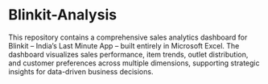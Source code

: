 # Blinkit-Analysis
This repository contains a comprehensive sales analytics dashboard for Blinkit – India’s Last Minute App – built entirely in Microsoft Excel. The dashboard visualizes sales performance, item trends, outlet distribution, and customer preferences across multiple dimensions, supporting strategic insights for data-driven business decisions.
